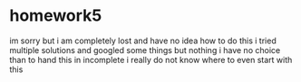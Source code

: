 # homework5


im sorry but i am completely lost and have no idea how to do this i tried multiple solutions and googled some things but nothing i have no choice than to hand this in incomplete i really do not know where to even start with this
